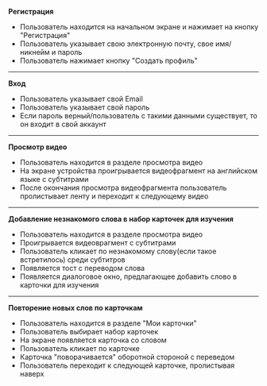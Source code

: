 **Регистрация**
* Пользователь находится на начальном экране и нажимает на кнопку "Регистрация"
* Пользователь указывает свою электронную почту, свое имя/никнейм и пароль
* Пользователь нажимает кнопку "Создать профиль"
---
**Вход**
* Пользователь указывает свой Email
* Пользователь указывает свой пароль
* Если пароль верный/пользователь с такими данными существует, то он входит в свой аккаунт
---
**Просмотр видео**
* Пользователь находится в разделе просмотра видео
* На экране устройства проигрывается видеофрагмент на английском языке с субтитрами
* После окончания просмотра видеофрагмента пользователь пролистывает ленту и переходит к следующему видео
---
**Добавление незнакомого слова в набор карточек для изучения**
* Пользователь находится в разделе просмотра видео
* Проигрывается видеоврагмент с субтитрами
* Пользователь кликает по незнакомому слову(если такое встретилось) среди субтитров
* Появляется тост с переводом слова
* Появляется диалоговое окно, предлагающее добавить слово в карточки для изучения
---
**Повторение новых слов по карточкам**
* Пользователь находится в разделе "Мои карточки"
* Пользователь выбирает набор карточек
* На экране появляется карточка со словом
* Пользователь кликает по карточке
* Карточка "поворачивается" оборотной стороной с переведом
* Пользователь переходит к следующей карточке, пролистывая наверх
